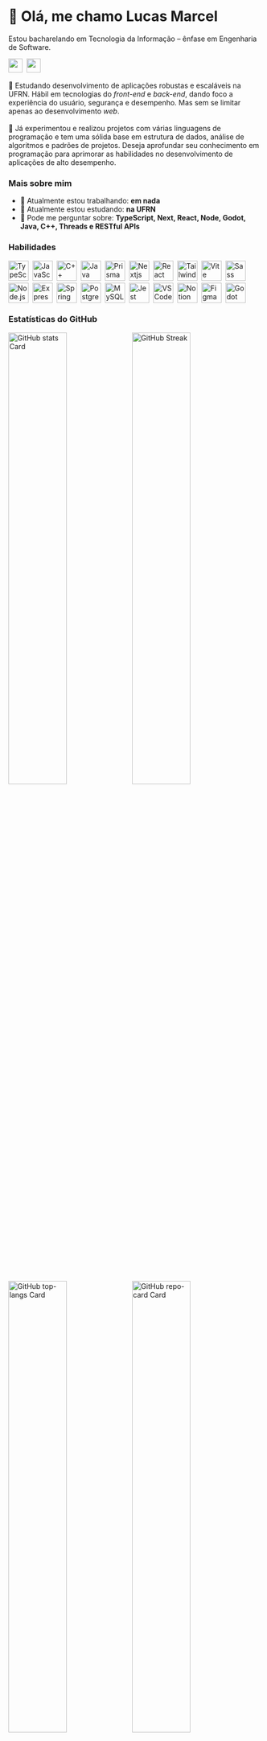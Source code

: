 <div id="toc">
  <ul align="left" style="list-style: none">
    <summary>
      <h1>
        👋 Olá, me chamo Lucas Marcel
      </h1>
      <p>
        Estou bacharelando em Tecnologia da Informação – ênfase em Engenharia de Software.
      </p>
    </summary>
  </ul>
</div>

<p align="left">
  <a href="mailto:lmgh1312@gmail.com" target="_blank" rel="noopener noreferrer"><img src="https://img.shields.io/badge/Gmail-EA4335?style=for-the-badge&logo=gmail&logoColor=white" height="28" style="margin-right: 4px"></a>
  <a href="https://www.linkedin.com/in/l-marcel" target="_blank" rel="noopener noreferrer"><img src="https://img.shields.io/badge/LinkedIn-0077B5?style=for-the-badge&logo=linkedin&logoColor=white" height="28" style="margin-right: 4px"></a>
</p>

<p align="left">📖 Estudando desenvolvimento de aplicações robustas e escaláveis na UFRN. Hábil em tecnologias do <i>front-end</i> e <i>back-end</i>, dando foco a experiência do usuário, segurança e desempenho. Mas sem se limitar apenas ao desenvolvimento <i>web</i>.
</br>
</br>
🚀 Já experimentou e realizou projetos com várias linguagens de programação e tem uma sólida base em estrutura de dados, análise de algoritmos e padrões de projetos. Deseja aprofundar seu conhecimento em programação para aprimorar as habilidades no desenvolvimento de aplicações de alto desempenho.
</p>

**<h3 align="left">Mais sobre mim</h3>**

- 💼 Atualmente estou trabalhando: **em nada**
- 🌱 Atualmente estou estudando: **na UFRN**
- 💬 Pode me perguntar sobre: **TypeScript, Next, React, Node, Godot, Java, C++, Threads e RESTful APIs**
<!-- - 📂 Portfolio: **<a href="https://l-marcel.vercel.app" target="_blank">https://l-marcel.vercel.app</a>** -->

 **<h3 align="left">Habilidades</h3>**

<div style="display: flex; flex-wrap: wrap; gap: 4px; justify-content: left;"><img src="https://skillicons.dev/icons?i=typescript" height="40" alt="TypeScript" style="margin-right: 4px"> <img src="https://skillicons.dev/icons?i=javascript" height="40" alt="JavaScript" style="margin-right: 4px"> <img src="https://skillicons.dev/icons?i=cpp" height="40" alt="C++" style="margin-right: 4px"> <img src="https://skillicons.dev/icons?i=java" height="40" alt="Java" style="margin-right: 4px"> <img src="https://skillicons.dev/icons?i=prisma" height="40" alt="Prisma" style="margin-right: 4px"> <img src="https://skillicons.dev/icons?i=nextjs" height="40" alt="Nextjs" style="margin-right: 4px"> <img src="https://skillicons.dev/icons?i=react" height="40" alt="React" style="margin-right: 4px"> <img src="https://skillicons.dev/icons?i=tailwind" height="40" alt="Tailwind CSS" style="margin-right: 4px"> <img src="https://skillicons.dev/icons?i=vite" height="40" alt="Vite" style="margin-right: 4px"> <img src="https://skillicons.dev/icons?i=sass" height="40" alt="Sass" style="margin-right: 4px"> <img src="https://skillicons.dev/icons?i=nodejs" height="40" alt="Node.js" style="margin-right: 4px"> <img src="https://skillicons.dev/icons?i=express" height="40" alt="Express" style="margin-right: 4px"> <img src="https://skillicons.dev/icons?i=spring" height="40" alt="Spring" style="margin-right: 4px"> <img src="https://skillicons.dev/icons?i=postgresql" height="40" alt="PostgreSQL" style="margin-right: 4px"> <img src="https://skillicons.dev/icons?i=mysql" height="40" alt="MySQL" style="margin-right: 4px"> <img src="https://skillicons.dev/icons?i=jest" height="40" alt="Jest" style="margin-right: 4px"> <img src="https://skillicons.dev/icons?i=vscode" height="40" alt="VSCode" style="margin-right: 4px"> <img src="https://skillicons.dev/icons?i=notion" height="40" alt="Notion" style="margin-right: 4px"> <img src="https://skillicons.dev/icons?i=figma" height="40" alt="Figma" style="margin-right: 4px"> <img src="https://skillicons.dev/icons?i=godot" height="40" alt="Godot" style="margin-right: 4px"></div>

**<h3 align="left">Estatísticas do GitHub</h3>**

<p align="left">
  <img width="48%" src="https://github-readme-stats.vercel.app/api?username=l-marcel&theme=react&hide_title=false&hide_rank=false&show_icons=false&include_all_commits=false&locale=pt-br&count_private=true&line_height=23" alt="GitHub stats Card" />
  <img width="48%" src="https://github-readme-streak-stats-eight.vercel.app?user=l-marcel&theme=react&locale=pt_BR" alt="GitHub Streak" />
</p>

<p align="left">
  <img width="48%" src="https://github-readme-stats.vercel.app/api/top-langs?username=l-marcel&theme=react&hide_title=false&layout=compact&langs_count=6&hide_progress=false&card_width=400&locale=pt-br" alt="GitHub top-langs Card" />
  <a href="https://github.com/L-Marcel/find.it" target="_blank" rel="noopener noreferrer">
  <img width="48%" src="https://github-readme-stats.vercel.app/api/pin/?username=l-marcel&repo=find.it&theme=react&cache_seconds=2000&border_radius=4&show_owner=false" alt="GitHub repo-card Card" />
  </a>
</p>
